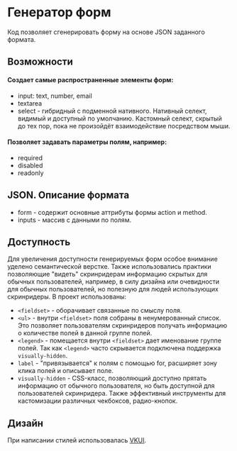 # Генератор форм
Код позволяет сгенерировать форму на основе JSON заданного формата.


## Возможности
#### Создает самые распространенные элементы форм:
- input: text, number, email
- textarea
- select - гибридный с подменной нативного. Нативный селект, видимый и доступный по умолчанию.
  Кастомный селект, скрытый до тех пор, пока не произойдёт взаимодействие посредством мыши.


#### Позволяет задавать параметры полям, например:
- required
- disabled
- readonly


## JSON. Описание формата
* form - содержит основные аттрибуты формы action и method.
* inputs - массив с данными по полям.


## Доступность
Для увеличения доступности генерируемых форм особое внимание уделено семантической верстке. Также использовались практики позволяющие "видеть" скринридерам информацию скрытых для обычных пользователей, например, в силу дизайна или очевидности для обычных пользователей, но полезную для людей использующих скринридеры. В проект использованы:
* <code>\<fieldset\></code> - оборачивает связанные по смыслу поля.
* <code>\<ul\></code> -  внутри <code>\<fieldset\></code> поля собраны в ненумерованный список. Это позволяет пользователям скринридеров получать информацию о количестве полей в данной группе полей.
* <code>\<legend\></code> - помещается внутри <code>\<fieldset\></code> дает именование группе полей. Так как <code>\<legend\></code> часто скрывается подключена поддержка <code>visually-hidden</code>.
* <code>label</code> - "привязывается" к полям с помощью for, расширяет зону клика полей и описывает поле.
* <code>visually-hidden</code> - CSS-класс, позволяющий доступно прятать информацию от обычного пользователя, но быть доступной для пользователей скринридера. Также эффективный инструменты для кастомизации различных чекбоксов, радио-кнопок.


## Дизайн
При написании стилей использовалась [VKUI](https://vkcom.github.io/VKUI/).
